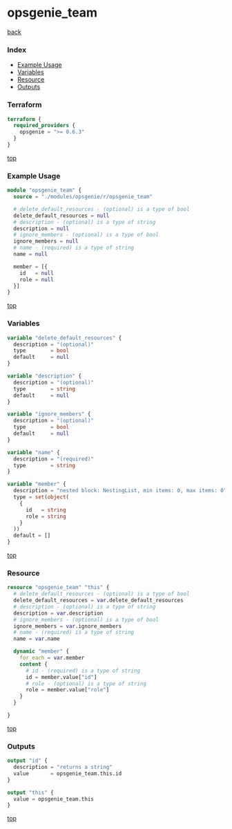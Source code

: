 # opsgenie_team

[back](../opsgenie.md)

### Index

- [Example Usage](#example-usage)
- [Variables](#variables)
- [Resource](#resource)
- [Outputs](#outputs)

### Terraform

```terraform
terraform {
  required_providers {
    opsgenie = ">= 0.6.3"
  }
}
```

[top](#index)

### Example Usage

```terraform
module "opsgenie_team" {
  source = "./modules/opsgenie/r/opsgenie_team"

  # delete_default_resources - (optional) is a type of bool
  delete_default_resources = null
  # description - (optional) is a type of string
  description = null
  # ignore_members - (optional) is a type of bool
  ignore_members = null
  # name - (required) is a type of string
  name = null

  member = [{
    id   = null
    role = null
  }]
}
```

[top](#index)

### Variables

```terraform
variable "delete_default_resources" {
  description = "(optional)"
  type        = bool
  default     = null
}

variable "description" {
  description = "(optional)"
  type        = string
  default     = null
}

variable "ignore_members" {
  description = "(optional)"
  type        = bool
  default     = null
}

variable "name" {
  description = "(required)"
  type        = string
}

variable "member" {
  description = "nested block: NestingList, min items: 0, max items: 0"
  type = set(object(
    {
      id   = string
      role = string
    }
  ))
  default = []
}
```

[top](#index)

### Resource

```terraform
resource "opsgenie_team" "this" {
  # delete_default_resources - (optional) is a type of bool
  delete_default_resources = var.delete_default_resources
  # description - (optional) is a type of string
  description = var.description
  # ignore_members - (optional) is a type of bool
  ignore_members = var.ignore_members
  # name - (required) is a type of string
  name = var.name

  dynamic "member" {
    for_each = var.member
    content {
      # id - (required) is a type of string
      id = member.value["id"]
      # role - (optional) is a type of string
      role = member.value["role"]
    }
  }

}
```

[top](#index)

### Outputs

```terraform
output "id" {
  description = "returns a string"
  value       = opsgenie_team.this.id
}

output "this" {
  value = opsgenie_team.this
}
```

[top](#index)